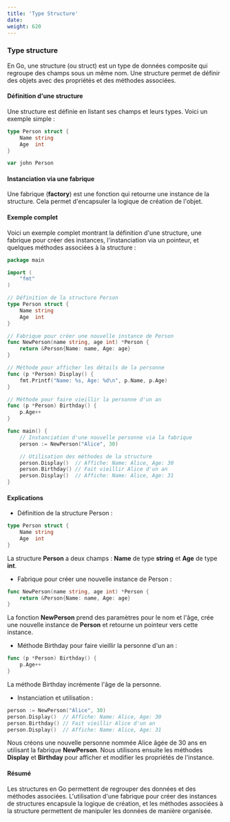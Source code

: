 ```yaml
---
title: 'Type Structure'
date: 
weight: 620
---
```


### Type structure

En Go, une structure (ou struct) est un type de données composite qui regroupe des champs sous un même nom. Une structure permet de définir des objets avec des propriétés et des méthodes associées.


#### Définition d'une structure

Une structure est définie en listant ses champs et leurs types. Voici un exemple simple :

```go
type Person struct {
    Name string
    Age  int
}

var john Person
```


#### Instanciation via une fabrique

Une fabrique (**factory**) est une fonction qui retourne une instance de la structure. Cela permet d'encapsuler la logique de création de l'objet.

#### Exemple complet

Voici un exemple complet montrant la définition d'une structure, une fabrique pour créer des instances, l'instanciation via un pointeur, et quelques méthodes associées à la structure :


```go
package main

import (
    "fmt"
)

// Définition de la structure Person
type Person struct {
    Name string
    Age  int
}

// Fabrique pour créer une nouvelle instance de Person
func NewPerson(name string, age int) *Person {
    return &Person{Name: name, Age: age}
}

// Méthode pour afficher les détails de la personne
func (p *Person) Display() {
    fmt.Printf("Name: %s, Age: %d\n", p.Name, p.Age)
}

// Méthode pour faire vieillir la personne d'un an
func (p *Person) Birthday() {
    p.Age++
}

func main() {
    // Instanciation d'une nouvelle personne via la fabrique
    person := NewPerson("Alice", 30)

    // Utilisation des méthodes de la structure
    person.Display()  // Affiche: Name: Alice, Age: 30
    person.Birthday() // Fait vieillir Alice d'un an
    person.Display()  // Affiche: Name: Alice, Age: 31
}
```

#### Explications

* Définition de la structure Person :

```go
type Person struct {
    Name string
    Age  int
}
```

La structure **Person** a deux champs : **Name** de type **string** et **Age** de type **int**.

* Fabrique pour créer une nouvelle instance de Person :

```go
func NewPerson(name string, age int) *Person {
    return &Person{Name: name, Age: age}
}
```

La fonction **NewPerson** prend des paramètres pour le nom et l'âge, crée une nouvelle instance de **Person** et retourne un pointeur vers cette instance.

* Méthode Birthday pour faire vieillir la personne d'un an :


```go
func (p *Person) Birthday() {
    p.Age++
}
```

La méthode Birthday incrémente l'âge de la personne.

* Instanciation et utilisation :

```go
person := NewPerson("Alice", 30)
person.Display()  // Affiche: Name: Alice, Age: 30
person.Birthday() // Fait vieillir Alice d'un an
person.Display()  // Affiche: Name: Alice, Age: 31
```

Nous créons une nouvelle personne nommée Alice âgée de 30 ans en utilisant la fabrique **NewPerson**. Nous utilisons ensuite les méthodes **Display** et **Birthday** pour afficher et modifier les propriétés de l'instance.

#### Résumé

Les structures en Go permettent de regrouper des données et des méthodes associées. L'utilisation d'une fabrique pour créer des instances de structures encapsule la logique de création, et les méthodes associées à la structure permettent de manipuler les données de manière organisée.